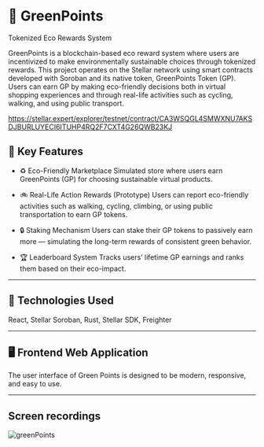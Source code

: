 # 🌱 GreenPoints

Tokenized Eco Rewards System

GreenPoints is a blockchain-based eco reward system where users are incentivized to make environmentally sustainable choices through tokenized rewards. This project operates on the Stellar network using smart contracts developed with Soroban and its native token, GreenPoints Token (GP). Users can earn GP by making eco-friendly decisions both in virtual shopping experiences and through real-life activities such as cycling, walking, and using public transport.

https://stellar.expert/explorer/testnet/contract/CA3WSQGL4SMWXNU7AKSDJBURLUYECI6ITUHP4RQ2F7CXT4G26QWB23KJ

## 🌟 Key Features
- ♻️ Eco-Friendly Marketplace
Simulated store where users earn GreenPoints (GP) for choosing sustainable virtual products.

- 🚲 Real-Life Action Rewards (Prototype)
Users can report eco-friendly activities such as walking, cycling, climbing, or using public transportation to earn GP tokens.

- 🔒 Staking Mechanism
Users can stake their GP tokens to passively earn more — simulating the long-term rewards of consistent green behavior.

- 🏆 Leaderboard System
Tracks users’ lifetime GP earnings and ranks them based on their eco-impact.

---

## 🧰 Technologies Used

React, Stellar Soroban, Rust, Stellar SDK, Freighter 


---

## 🖥️ Frontend Web Application

The user interface of Green Points is designed to be modern, responsive, and easy to use.

---

## Screen recordings


![greenPoints](https://github.com/user-attachments/assets/3d37e226-857b-441e-ab66-2d7634eeec7f)

